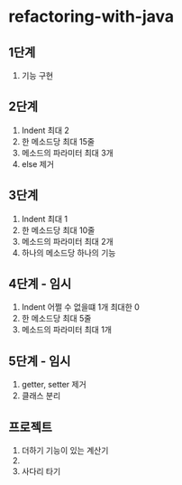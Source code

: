 # refactoring-with-java

## 1단계
1. 기능 구현

## 2단계
1. Indent 최대 2
2. 한 메소드당 최대 15줄
3. 메소드의 파라미터 최대 3개
4. else 제거

## 3단계
1. Indent 최대 1
2. 한 메소드당 최대 10줄
3. 메소드의 파라미터 최대 2개
4. 하나의 메소드당 하나의 기능

## 4단계 - 임시
1. Indent 어쩔 수 없을떄 1개 최대한 0
2. 한 메소드당 최대 5줄
3. 메소드의 파라미터 최대 1개 

## 5단계 - 임시
1. getter, setter 제거
2. 클래스 분리


## 프로젝트
1. 더하기 기능이 있는 계산기
2. 
3. 사다리 타기
